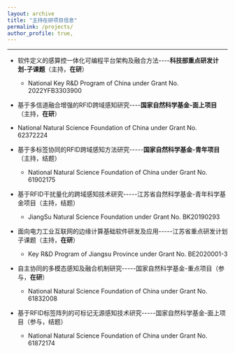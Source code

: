 ```yaml
---
layout: archive
title: "主持在研项目信息"
permalink: /projects/
author_profile: true,
---
```


---
- 软件定义的感算控一体化可编程平台架构及融合方法----**科技部重点研发计划-子课题**（主持，**在研**）
  - National Key R&D Program of China under Grant No. 2022YFB3303900

-  基于多信道融合增强的RFID跨域感知研究----**国家自然科学基金-面上项目**（主持，**在研**）
  - National Natural Science Foundation of China under Grant No. 62372224

- 基于多标签协同的RFID跨域感知方法研究-----**国家自然科学基金-青年项目**（主持，结题）
  - National Natural Science Foundation of China under Grant No. 61902175 

- 基于RFID干扰量化的跨域感知技术研究-----江苏省自然科学基金-青年科学基金项目（主持，结题）
  - JiangSu Natural Science Foundation under Grant No. BK20190293

- 面向电力工业互联网的边缘计算基础软件研发及应用-----江苏省重点研发计划子课题（主持，**在研**）
  - Key R&D Program of Jiangsu Province under Grant No. BE2020001-3

- 自主协同的多模态感知及融合机制研究-----国家自然科学基金-重点项目（参与，**在研**）
  - National Natural Science Foundation of China under Grant No. 61832008

- 基于RFID标签阵列的可标记无源感知技术研究-----国家自然科学基金-面上项目（参与，结题）
  - National Natural Science Foundation of China under Grant No. 61872174





